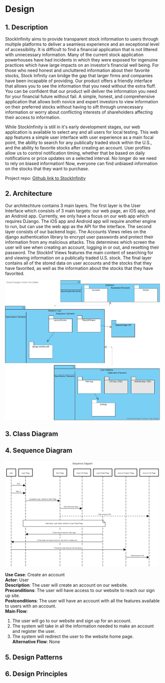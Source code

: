 # Design

## 1. Description

StockInfinity aims to provide transparent stock information to users through multiple platforms to deliver a seamless experience and an exceptional level of accessibility. It is difficult to find a financial application that is not littered with unnecessary information. Many of the current stock application powerhouses have had incidents in which they were exposed for ingenuine practices which have large impacts on an investor’s financial well being. For those who need honest and uncluttered information about their favorite stocks, Stock Infinity can bridge the gap that larger firms and companies have been incapable of providing. Our product offers a friendly interface that allows you to see the information that you need without the extra fluff. You can be confident that our product will deliver the information you need for your financial future without fail. A simple, honest, and comprehensive application that allows both novice and expert investors to view information on their preferred stocks without having to sift through unnecessary information or worry about conflicting interests of shareholders affecting their access to information.

While StockInfinity is still in it's early development stages, our web application is available to select any and all users for local testing. This web app features a simple user interface with user experience as a main focal point, the ability to search for any publically traded stock within the U.S., and the ability to favorite stocks after creating an account. User profiles allow us to control notification timing, whether that be based on daily notifications or price updates on a selected interval. No longer do we need to rely on biased information! Now, everyone can find unbiased information on the stocks that they want to purchase.

Project repo: [Github link to StockInfinity](https://github.com/davidknight00/finance_app)

## 2. Architecture

Our architechture contains 3 main layers. The first layer is the User Interface which consists of 3 main targets: our web page, an iOS app, and an Android app. Currently, we only have a focus on our web app which requires DJango. The iOS app and Android app will require another engine to run, but can use the web app as the API for the interface. The second layer consists of our backend logic. The Accounts Views relies on the django authentication library to encrypt user passwords and protect their information from any malicious attacks. This determines which screen the user will see when creating an account, logging in or out, and resetting their password. The StockInf Views features the main content of searching for and viewing information on a publically traded U.S. stock. The final layer contains all of the stored data on user accounts and the stocks that they have favorited, as well as the information about the stocks that they have favorited.

**![StockInfinity Architecture Diagram](./deliverable_images/architecture.jpg)**

## 3. Class Diagram

## 4. Sequence Diagram

**![StockInfinity Sequence Diagram](./deliverable_images/D5Question4.jpg)**

**Use Case**: Create an account\
**Actor**: User\
**Description**: The user will create an account on our website.\
**Preconditions**: The user will have access to our website to reach our sign up site.\
**Postconditions**: The user will have an account with all the features available to users with an account.\
**Main Flow**:
1. The user will go to our website and sign up for an account.
2. The system will take in all the information needed to make an account and register the user.
3. The system will redirect the user to the website home page.\
**Alternative Flow**:
None

## 5. Design Patterns

## 6. Design Principles

